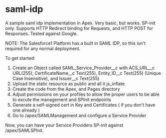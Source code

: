 saml-idp
=================

A sample saml idp implementation in Apex.  Very basic, but works. SP-init only.  Supports HTTP Redirect binding for Requests, and HTTP POST for Responses.  Tested against Google.  

NOTE: The Salesforce1 Platform has a built in SAML IDP, so this isn't required for any normal deployment.  

To get started:

1. Create an Object called SAML_Service_Provider__c with ACS_URL__c	URL(255), CertificateName__c Text(255), Entity_ID__c Text(255) (Unique Case Insensitive), and Issuer__c Text(255)
2. Upload the static resource as public and all it js_inflate
3. Create the code from the Apex, and Pages directory
4. Adjust permissions on your profiles to allow the proper users to be able to excute the management and SPInit endpoints
5. Generate a self-signed cert in Key and Certificates ( if you don't have one already )
6. Go to /apex/SAMLManagement and configure a Service Provider

Now, you can have your Service Providers SP-init against /apex/SAMLSPInit.   


